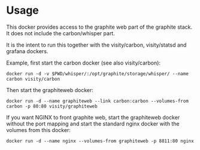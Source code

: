 # Usage

This docker provides access to the graphite web part of the graphite stack. It does not include the carbon/whisper part.

It is the intent to run this together with the visity/carbon, visity/statsd and grafana dockers.

Example, first start the carbon docker (see also visity/carbon):

	docker run -d -v $PWD/whisper/:/opt/graphite/storage/whisper/ --name carbon visity/carbon
	
Then start the graphiteweb docker:

	docker run -d --name graphiteweb --link carbon:carbon --volumes-from carbon -p 80:80 visity/graphiteweb

If you want NGINX to front graphite web, start the graphiteweb docker without the port mapping and start the standard nginx docker with the volumes from this docker:

	docker run -d --name nginx --volumes-from graphiteweb -p 8811:80 nginx
	
